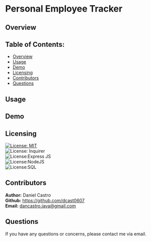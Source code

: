 # Personal Employee Tracker

## Overview

## Table of Contents:
- [Overview](#overview)
- [Usage](#usage)
- [Demo](#demo)
- [Licensing](#licensing)
- [Contributors](#contributors)
- [Questions](#questions)

## Usage

## Demo

## Licensing
[![License: MIT](https://img.shields.io/badge/License-MIT-yellow.svg)](https://opensource.org/licenses/MIT)</br>
![License: Inquirer](https://img.shields.io/badge/License-Inquirer-red)</br>
![License:Express JS](https://img.shields.io/badge/License-Express%20JS-brightgreen)</br>
![License:NodeJS](https://img.shields.io/badge/License-Node%20JS-yellowgreen)</br>
![License:SQL](https://img.shields.io/badge/License-SQL-blue)</br>

## Contributors

**Author:** Daniel Castro </br>
**Github:** https://github.com/dcast0607 </br>
**Email:** dancastro.java@gmail.com </br>

## Questions

If you have any questions or concerns, please contact me via email. 